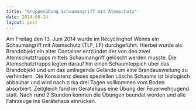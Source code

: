 ```yaml
---
title: "Gruppenübung Schaumangriff mit Atemschutz"
date: 2014-06-14
layout: post
---
```


Am Freitag den 13. Juni 2014 wurde im Recyclinghof Wenns ein Schaumangriff mit Atemschutz (TLF, LF) durchgeführt. Hierbei wurde als Brandobjekt ein alter Container entzündet der von den zwei Atemschutztrupps mittels Schaumangriff gelöscht werden musste. Die Atemschutztrupps legten darauf hin einen Schaumteppich über das Brandobjekt und um das umliegende Gelände um eine Brandausweitung zu verhindern. Die Konsistenz dieses speziellen Löschs Schaums ist biologisch abbaubar und wird nach zirka drei Tagen vollkommen vom Boden absorbiert. Zeitgleich fand im Gerätehaus eine Übung der Feuerwehrjugend statt. Nach rund 2 Stunden konnten die Übungen beendet werden und alle Fahrzeuge ins Gerätehaus einrücken.